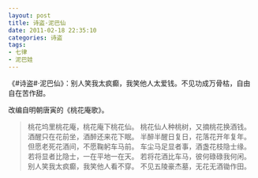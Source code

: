 ```yaml
---
layout: post
title: 诗盗·泥巴仙
date: 2011-02-18 22:35:10
categories: 诗盗
tags:
- 七律
- 泥巴娃
---
```

《#诗盗#·泥巴仙》：别人笑我太疯癫，我笑他人太爱钱。不见功成万骨枯，自由自在苦作甜。

改编自明朝唐寅的《桃花庵歌》。

> 桃花坞里桃花庵，桃花庵下桃花仙。
> 桃花仙人种桃树，又摘桃花换酒钱。
> 酒醒只在花前坐，酒醉还来花下眠。
> 半醉半醒日复日，花落花开年复年。
> 但愿老死花酒间，不愿鞠躬车马前。
> 车尘马足显者事，酒盏花枝隐士缘。
> 若将显者比隐士，一在平地一在天。
> 若将花酒比车马，彼何碌碌我何闲。
> 别人笑我太疯癫，我笑他人看不穿。
> 不见五陵豪杰墓，无花无酒锄作田。
